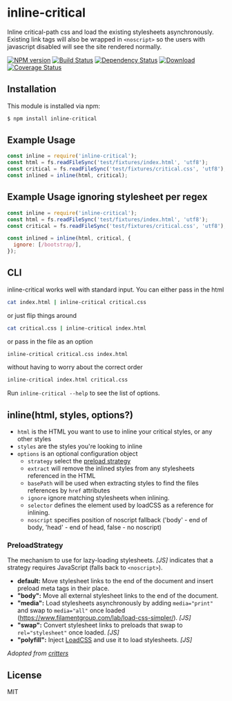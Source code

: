 # inline-critical

Inline critical-path css and load the existing stylesheets asynchronously.
Existing link tags will also be wrapped in `<noscript>` so the users with javascript disabled will see the site rendered normally.

[![NPM version][npm-image]][npm-url] [![Build Status][ci-image]][ci-url] [![Dependency Status][depstat-image]][depstat-url] [![Download][dlcounter-image]][dlcounter-url] [![Coverage Status][coveralls-image]][coveralls-url]

## Installation

This module is installed via npm:

```bash
$ npm install inline-critical
```

## Example Usage

```js
const inline = require('inline-critical');
const html = fs.readFileSync('test/fixtures/index.html', 'utf8');
const critical = fs.readFileSync('test/fixtures/critical.css', 'utf8');
const inlined = inline(html, critical);
```

## Example Usage ignoring stylesheet per regex

```js
const inline = require('inline-critical');
const html = fs.readFileSync('test/fixtures/index.html', 'utf8');
const critical = fs.readFileSync('test/fixtures/critical.css', 'utf8');

const inlined = inline(html, critical, {
  ignore: [/bootstrap/],
});
```

## CLI

inline-critical works well with standard input.
You can either pass in the html

```bash
cat index.html | inline-critical critical.css
```

or just flip things around

```bash
cat critical.css | inline-critical index.html
```

or pass in the file as an option

```bash
inline-critical critical.css index.html
```

without having to worry about the correct order

```bash
inline-critical index.html critical.css
```

Run `inline-critical --help` to see the list of options.

## inline(html, styles, options?)

- `html` is the HTML you want to use to inline your critical styles, or any other styles
- `styles` are the styles you're looking to inline
- `options` is an optional configuration object
  - `strategy` select the [preload strategy](#preloadstrategy)
  - `extract` will remove the inlined styles from any stylesheets referenced in the HTML
  - `basePath` will be used when extracting styles to find the files references by `href` attributes
  - `ignore` ignore matching stylesheets when inlining.
  - `selector` defines the element used by loadCSS as a reference for inlining.
  - `noscript` specifies position of noscript fallback ('body' - end of body, 'head' - end of head, false - no noscript)

### PreloadStrategy

The mechanism to use for lazy-loading stylesheets.
_[JS]_ indicates that a strategy requires JavaScript (falls back to `<noscript>`).

- **default:** Move stylesheet links to the end of the document and insert preload meta tags in their place.
- **"body":** Move all external stylesheet links to the end of the document.
- **"media":** Load stylesheets asynchronously by adding `media="print"` and swap to `media="all"` once loaded (https://www.filamentgroup.com/lab/load-css-simpler/). _[JS]_
- **"swap":** Convert stylesheet links to preloads that swap to `rel="stylesheet"` once loaded. _[JS]_
- **"polyfill":** Inject [LoadCSS](https://github.com/filamentgroup/loadCSS) and use it to load stylesheets. _[JS]_

_Adopted from [critters](https://github.com/GoogleChromeLabs/critters#preloadstrategy)_

## License

MIT

[npm-url]: https://npmjs.org/package/inline-critical
[npm-image]: https://img.shields.io/npm/v/inline-critical.svg
[ci-url]: https://github.com/bezoerb/inline-critical/actions?workflow=Tests
[ci-image]: https://github.com/bezoerb/inline-critical/workflows/Tests/badge.svg
[depstat-url]: https://david-dm.org/bezoerb/inline-critical
[depstat-image]: https://img.shields.io/david/bezoerb/inline-critical.svg
[dlcounter-url]: https://www.npmjs.com/package/inline-critical
[dlcounter-image]: https://img.shields.io/npm/dm/inline-critical.svg
[coveralls-url]: https://coveralls.io/github/bezoerb/inline-critical?branch=master
[coveralls-image]: https://img.shields.io/coveralls/github/bezoerb/inline-critical/master.svg
